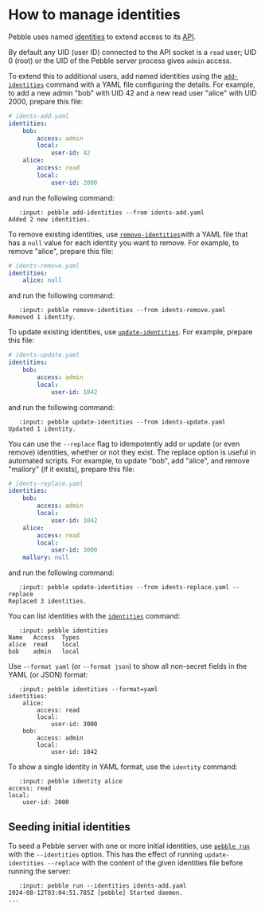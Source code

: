 
# How to manage identities

Pebble uses named [identities](../reference/identities.md) to extend access to its [API](../explanation/api-and-clients.md).

By default any UID (user ID) connected to the API socket is a `read` user; UID 0 (root) or the UID of the Pebble server process gives `admin` access.

To extend this to additional users, add named identities using the [`add-identities`](../reference/cli-commands/add-identities.md) command with a YAML file configuring the details. For example, to add a new admin "bob" with UID 42 and a new read user "alice" with UID 2000, prepare this file:

```yaml
# idents-add.yaml
identities:
    bob:
        access: admin
        local:
            user-id: 42
    alice:
        access: read
        local:
            user-id: 2000
```

and run the following command:

```{terminal}
   :input: pebble add-identities --from idents-add.yaml
Added 2 new identities.
```

To remove existing identities, use [`remove-identities`](../reference/cli-commands/remove-identities.md)with a YAML file that has a `null` value for each identity you want to remove. For example, to remove "alice", prepare this file:

```yaml
# idents-remove.yaml
identities:
    alice: null
```

and run the following command:

```{terminal}
   :input: pebble remove-identities --from idents-remove.yaml
Removed 1 identity.
```

To update existing identities, use [`update-identities`](../reference/cli-commands/update-identities.md). For example, prepare this file:

```yaml
# idents-update.yaml
identities:
    bob:
        access: admin
        local:
            user-id: 1042
```

and run the following command:

```{terminal}
   :input: pebble update-identities --from idents-update.yaml
Updated 1 identity.
```

You can use the `--replace` flag to idempotently add or update (or even remove) identities, whether or not they exist. The replace option is useful in automated scripts. For example, to update "bob", add "alice", and remove "mallory" (if it exists), prepare this file:

```yaml
# idents-replace.yaml
identities:
    bob:
        access: admin
        local:
            user-id: 1042
    alice:
        access: read
        local:
            user-id: 3000
    mallory: null
```

and run the following command:

```{terminal}
   :input: pebble update-identities --from idents-replace.yaml --replace
Replaced 3 identities.
```

You can list identities with the [`identities`](../reference/cli-commands/identities.md) command:

```{terminal}
   :input: pebble identities
Name   Access  Types
alice  read    local
bob    admin   local
```

Use `--format yaml` (or `--format json`) to show all non-secret fields in the YAML (or JSON) format:

```{terminal}
   :input: pebble identities --format=yaml
identities:
    alice:
        access: read
        local:
            user-id: 3000
    bob:
        access: admin
        local:
            user-id: 1042
```

To show a single identity in YAML format, use the `identity` command:

```{terminal}
   :input: pebble identity alice
access: read
local:
    user-id: 2000
```

## Seeding initial identities

To seed a Pebble server with one or more initial identities, use [`pebble run`](../reference/cli-commands/run.md) with the `--identities` option. This has the effect of running `update-identities --replace` with the content of the given identities file before running the server:

```{terminal}
   :input: pebble run --identities idents-add.yaml 
2024-08-12T03:04:51.785Z [pebble] Started daemon.
...
```

